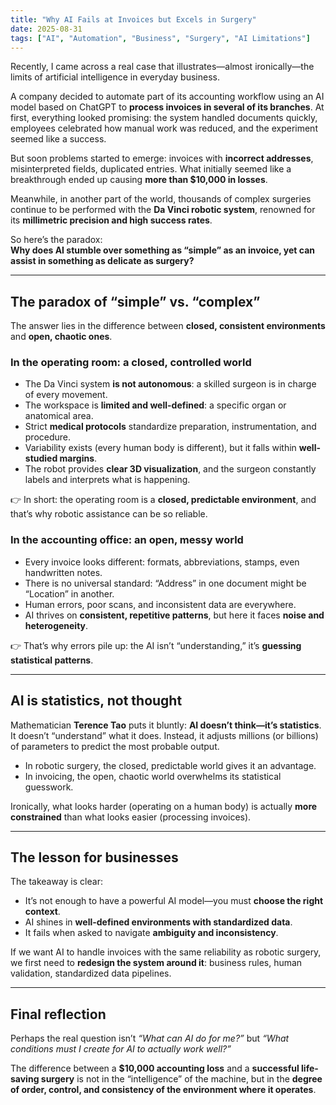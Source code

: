 ```yaml
---
title: "Why AI Fails at Invoices but Excels in Surgery"
date: 2025-08-31
tags: ["AI", "Automation", "Business", "Surgery", "AI Limitations"]
---
```


Recently, I came across a real case that illustrates—almost ironically—the limits of artificial intelligence in everyday business.  

A company decided to automate part of its accounting workflow using an AI model based on ChatGPT to **process invoices in several of its branches**. At first, everything looked promising: the system handled documents quickly, employees celebrated how manual work was reduced, and the experiment seemed like a success.  

But soon problems started to emerge: invoices with **incorrect addresses**, misinterpreted fields, duplicated entries. What initially seemed like a breakthrough ended up causing **more than $10,000 in losses**.  

Meanwhile, in another part of the world, thousands of complex surgeries continue to be performed with the **Da Vinci robotic system**, renowned for its **millimetric precision and high success rates**.  

So here’s the paradox:  
**Why does AI stumble over something as “simple” as an invoice, yet can assist in something as delicate as surgery?**  

---

## The paradox of “simple” vs. “complex”

The answer lies in the difference between **closed, consistent environments** and **open, chaotic ones**.  

### In the operating room: a closed, controlled world
- The Da Vinci system **is not autonomous**: a skilled surgeon is in charge of every movement.  
- The workspace is **limited and well-defined**: a specific organ or anatomical area.  
- Strict **medical protocols** standardize preparation, instrumentation, and procedure.  
- Variability exists (every human body is different), but it falls within **well-studied margins**.  
- The robot provides **clear 3D visualization**, and the surgeon constantly labels and interprets what is happening.  

👉 In short: the operating room is a **closed, predictable environment**, and that’s why robotic assistance can be so reliable.  

### In the accounting office: an open, messy world
- Every invoice looks different: formats, abbreviations, stamps, even handwritten notes.  
- There is no universal standard: “Address” in one document might be “Location” in another.  
- Human errors, poor scans, and inconsistent data are everywhere.  
- AI thrives on **consistent, repetitive patterns**, but here it faces **noise and heterogeneity**.  

👉 That’s why errors pile up: the AI isn’t “understanding,” it’s **guessing statistical patterns**.  

---

## AI is statistics, not thought

Mathematician **Terence Tao** puts it bluntly: **AI doesn’t think—it’s statistics**. It doesn’t “understand” what it does. Instead, it adjusts millions (or billions) of parameters to predict the most probable output.  

- In robotic surgery, the closed, predictable world gives it an advantage.  
- In invoicing, the open, chaotic world overwhelms its statistical guesswork.  

Ironically, what looks harder (operating on a human body) is actually **more constrained** than what looks easier (processing invoices).  

---

## The lesson for businesses

The takeaway is clear:  
- It’s not enough to have a powerful AI model—you must **choose the right context**.  
- AI shines in **well-defined environments with standardized data**.  
- It fails when asked to navigate **ambiguity and inconsistency**.  

If we want AI to handle invoices with the same reliability as robotic surgery, we first need to **redesign the system around it**: business rules, human validation, standardized data pipelines.  

---

## Final reflection  

Perhaps the real question isn’t *“What can AI do for me?”* but *“What conditions must I create for AI to actually work well?”*  

The difference between a **$10,000 accounting loss** and a **successful life-saving surgery** is not in the “intelligence” of the machine, but in the **degree of order, control, and consistency of the environment where it operates**.  
